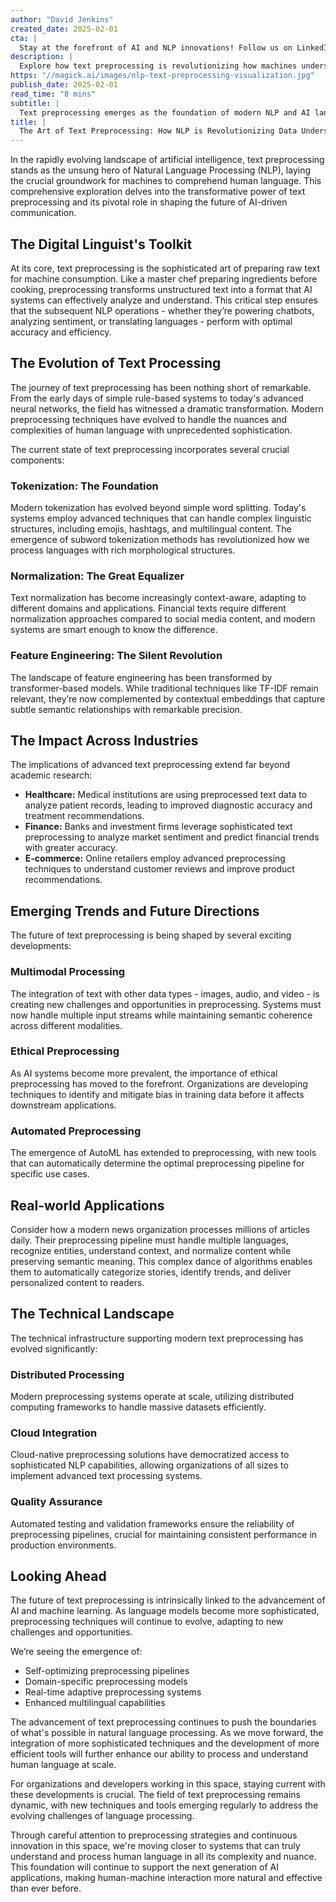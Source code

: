 ```yaml
---
author: "David Jenkins"
created_date: 2025-02-01
cta: |
  Stay at the forefront of AI and NLP innovations! Follow us on LinkedIn for regular updates on the latest developments in text preprocessing and natural language processing technologies.
description: |
  Explore how text preprocessing is revolutionizing how machines understand human language, serving as the foundation for modern NLP applications. From healthcare to finance, this sophisticated process is transforming how industries handle and analyze textual data, while emerging trends in multimodal processing and ethical considerations shape its future development.
https: "//magick.ai/images/nlp-text-preprocessing-visualization.jpg"
publish_date: 2025-02-01
read_time: "8 mins"
subtitle: |
  Text preprocessing emerges as the foundation of modern NLP and AI language understanding
title: |
  The Art of Text Preprocessing: How NLP is Revolutionizing Data Understanding
---
```


In the rapidly evolving landscape of artificial intelligence, text preprocessing stands as the unsung hero of Natural Language Processing (NLP), laying the crucial groundwork for machines to comprehend human language. This comprehensive exploration delves into the transformative power of text preprocessing and its pivotal role in shaping the future of AI-driven communication.

## The Digital Linguist's Toolkit

At its core, text preprocessing is the sophisticated art of preparing raw text for machine consumption. Like a master chef preparing ingredients before cooking, preprocessing transforms unstructured text into a format that AI systems can effectively analyze and understand. This critical step ensures that the subsequent NLP operations - whether they’re powering chatbots, analyzing sentiment, or translating languages - perform with optimal accuracy and efficiency.

## The Evolution of Text Processing

The journey of text preprocessing has been nothing short of remarkable. From the early days of simple rule-based systems to today's advanced neural networks, the field has witnessed a dramatic transformation. Modern preprocessing techniques have evolved to handle the nuances and complexities of human language with unprecedented sophistication.

The current state of text preprocessing incorporates several crucial components:

### Tokenization: The Foundation

Modern tokenization has evolved beyond simple word splitting. Today's systems employ advanced techniques that can handle complex linguistic structures, including emojis, hashtags, and multilingual content. The emergence of subword tokenization methods has revolutionized how we process languages with rich morphological structures.

### Normalization: The Great Equalizer

Text normalization has become increasingly context-aware, adapting to different domains and applications. Financial texts require different normalization approaches compared to social media content, and modern systems are smart enough to know the difference.

### Feature Engineering: The Silent Revolution

The landscape of feature engineering has been transformed by transformer-based models. While traditional techniques like TF-IDF remain relevant, they’re now complemented by contextual embeddings that capture subtle semantic relationships with remarkable precision.

## The Impact Across Industries

The implications of advanced text preprocessing extend far beyond academic research:

- **Healthcare:** Medical institutions are using preprocessed text data to analyze patient records, leading to improved diagnostic accuracy and treatment recommendations.
- **Finance:** Banks and investment firms leverage sophisticated text preprocessing to analyze market sentiment and predict financial trends with greater accuracy.
- **E-commerce:** Online retailers employ advanced preprocessing techniques to understand customer reviews and improve product recommendations.

## Emerging Trends and Future Directions

The future of text preprocessing is being shaped by several exciting developments:

### Multimodal Processing

The integration of text with other data types - images, audio, and video - is creating new challenges and opportunities in preprocessing. Systems must now handle multiple input streams while maintaining semantic coherence across different modalities.

### Ethical Preprocessing

As AI systems become more prevalent, the importance of ethical preprocessing has moved to the forefront. Organizations are developing techniques to identify and mitigate bias in training data before it affects downstream applications.

### Automated Preprocessing

The emergence of AutoML has extended to preprocessing, with new tools that can automatically determine the optimal preprocessing pipeline for specific use cases.

## Real-world Applications

Consider how a modern news organization processes millions of articles daily. Their preprocessing pipeline must handle multiple languages, recognize entities, understand context, and normalize content while preserving semantic meaning. This complex dance of algorithms enables them to automatically categorize stories, identify trends, and deliver personalized content to readers.

## The Technical Landscape

The technical infrastructure supporting modern text preprocessing has evolved significantly:

### Distributed Processing

Modern preprocessing systems operate at scale, utilizing distributed computing frameworks to handle massive datasets efficiently.

### Cloud Integration

Cloud-native preprocessing solutions have democratized access to sophisticated NLP capabilities, allowing organizations of all sizes to implement advanced text processing systems.

### Quality Assurance

Automated testing and validation frameworks ensure the reliability of preprocessing pipelines, crucial for maintaining consistent performance in production environments.

## Looking Ahead

The future of text preprocessing is intrinsically linked to the advancement of AI and machine learning. As language models become more sophisticated, preprocessing techniques will continue to evolve, adapting to new challenges and opportunities.

We’re seeing the emergence of:

- Self-optimizing preprocessing pipelines
- Domain-specific preprocessing models
- Real-time adaptive preprocessing systems
- Enhanced multilingual capabilities

The advancement of text preprocessing continues to push the boundaries of what's possible in natural language processing. As we move forward, the integration of more sophisticated techniques and the development of more efficient tools will further enhance our ability to process and understand human language at scale.

For organizations and developers working in this space, staying current with these developments is crucial. The field of text preprocessing remains dynamic, with new techniques and tools emerging regularly to address the evolving challenges of language processing.

Through careful attention to preprocessing strategies and continuous innovation in this space, we're moving closer to systems that can truly understand and process human language in all its complexity and nuance. This foundation will continue to support the next generation of AI applications, making human-machine interaction more natural and effective than ever before.